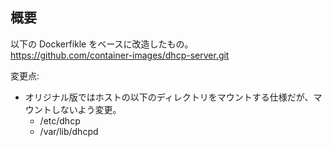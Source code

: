 ## 概要

以下の Dockerfikle をベースに改造したもの。  
https://github.com/container-images/dhcp-server.git

変更点:
* オリジナル版ではホストの以下のディレクトリをマウントする仕様だが、マウントしないよう変更。  
  * /etc/dhcp
  * /var/lib/dhcpd

